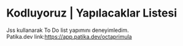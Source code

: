 # Kodluyoruz | Yapılacaklar Listesi
 Jss kullanarak To Do list yapımını deneyimledim.<br>
Patika.dev link:https://app.patika.dev/octaprimula
